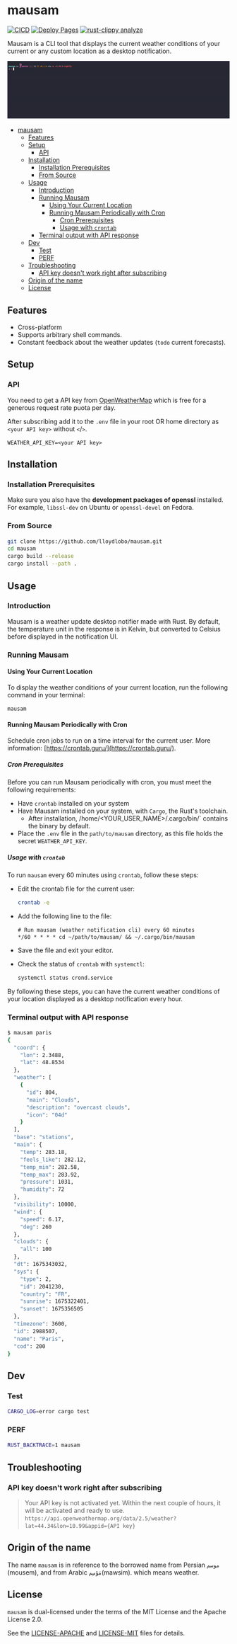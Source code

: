 # mausam

[![CICD](https://github.com/lloydlobo/mausam/actions/workflows/CICD.yml/badge.svg)](https://github.com/lloydlobo/mausam/actions/workflows/CICD.yml)
[![Deploy Pages](https://github.com/lloydlobo/mausam/actions/workflows/docs.yml/badge.svg)](https://github.com/lloydlobo/mausam/actions/workflows/docs.yml)
[![rust-clippy analyze](https://github.com/lloydlobo/mausam/actions/workflows/rust-clippy.yml/badge.svg)](https://github.com/lloydlobo/mausam/actions/workflows/rust-clippy.yml)

Mausam is a CLI tool that displays the current weather conditions
of your current or any custom location as a desktop notification.

![mausam](https://github.com/lloydlobo/mausam/blob/master/assets/demo.gif)

<!--toc:start-->
- [mausam](#mausam)
  - [Features](#features)
  - [Setup](#setup)
    - [API](#api)
  - [Installation](#installation)
    - [Installation Prerequisites](#installation-prerequisites)
    - [From Source](#from-source)
  - [Usage](#usage)
    - [Introduction](#introduction)
    - [Running Mausam](#running-mausam)
      - [Using Your Current Location](#using-your-current-location)
      - [Running Mausam Periodically with Cron](#running-mausam-periodically-with-cron)
        - [Cron Prerequisites](#cron-prerequisites)
        - [Usage with `crontab`](#usage-with-crontab)
    - [Terminal output with API response](#terminal-output-with-api-response)
  - [Dev](#dev)
    - [Test](#test)
    - [PERF](#perf)
  - [Troubleshooting](#troubleshooting)
    - [API key doesn't work right after subscribing](#api-key-doesnt-work-right-after-subscribing)
  - [Origin of the name](#origin-of-the-name)
  - [License](#license)
<!--toc:end-->

## Features

- Cross-platform
- Supports arbitrary shell commands.
- Constant feedback about the weather updates (`todo` current forecasts).

## Setup

### API

You need to get a API key from [OpenWeatherMap](https://openweathermap.org/api)
which is free for a generous request rate puota per day.

After subscribing add it to the `.env` file in your root OR home directory
as `<your API key>` without `<`/`>`.

```bashls
WEATHER_API_KEY=<your API key>
```

## Installation

### Installation Prerequisites

Make sure you also have the **development packages of openssl** installed.
For example, `libssl-dev` on Ubuntu or `openssl-devel` on Fedora.

### From Source

```sh
git clone https://github.com/lloydlobo/mausam.git
cd mausam
cargo build --release
cargo install --path .
```

## Usage

### Introduction

Mausam is a weather update desktop notifier made with Rust.
By default, the temperature unit in the response is in Kelvin, but
converted to Celsius before displayed in the notification UI.

### Running Mausam

#### Using Your Current Location

To display the weather conditions of your current location,
run the following command in your terminal:

```sh
mausam
```

#### Running Mausam Periodically with Cron

Schedule cron jobs to run on a time interval for the current user.
More information: [https://crontab.guru/](https://crontab.guru/).

##### Cron Prerequisites

Before you can run Mausam periodically with cron, you must meet the following requirements:

- Have `crontab` installed on your system
- Have Mausam installed on your system, with `Cargo`, the Rust's toolchain.
  - After installation, /home/<YOUR_USER_NAME>/.cargo/bin/` contains the binary
  by default.
- Place the `.env` file in the `path/to/mausam` directory, as this file holds
  the secret `WEATHER_API_KEY`.

##### Usage with `crontab`

To run `mausam` every 60 minutes using `crontab`, follow these steps:

- Edit the crontab file for the current user:

  ```sh
  crontab -e
  ```

- Add the following line to the file:

  ```crontab
  # Run mausam (weather notification cli) every 60 minutes
  */60 * * * * cd ~/path/to/mausam/ && ~/.cargo/bin/mausam
  ```

- Save the file and exit your editor.

- Check the status of `crontab` with `systemctl`:

  ```sh
  systemctl status crond.service
  ```

By following these steps, you can have the current weather conditions of your
location displayed as a desktop notification every hour.

### Terminal output with API response

```sh
$ mausam paris
{
  "coord": {
    "lon": 2.3488,
    "lat": 48.8534
  },
  "weather": [
    {
      "id": 804,
      "main": "Clouds",
      "description": "overcast clouds",
      "icon": "04d"
    }
  ],
  "base": "stations",
  "main": {
    "temp": 283.18,
    "feels_like": 282.12,
    "temp_min": 282.58,
    "temp_max": 283.92,
    "pressure": 1031,
    "humidity": 72
  },
  "visibility": 10000,
  "wind": {
    "speed": 6.17,
    "deg": 260
  },
  "clouds": {
    "all": 100
  },
  "dt": 1675343032,
  "sys": {
    "type": 2,
    "id": 2041230,
    "country": "FR",
    "sunrise": 1675322401,
    "sunset": 1675356505
  },
  "timezone": 3600,
  "id": 2988507,
  "name": "Paris",
  "cod": 200
}
```

## Dev

### Test

```sh
CARGO_LOG=error cargo test
```

### PERF

```sh
RUST_BACKTRACE=1 mausam
```

## Troubleshooting

### API key doesn't work right after subscribing

> Your API key is not activated yet. Within the next couple of hours,
> it will be activated and ready to use.
> `https://api.openweathermap.org/data/2.5/weather?lat=44.34&lon=10.99&appid={API key}`

## Origin of the name

The name `mausam` is in reference to the borrowed name from
Persian `موسم` (mousem), and from Arabic `مَوْسِم`(mawsim). which means weather.

## License

`mausam` is dual-licensed under the terms of the MIT License
and the Apache License 2.0.

See the [LICENSE-APACHE](LICENSE-APACHE)
and [LICENSE-MIT](LICENSE-MIT) files for details.
